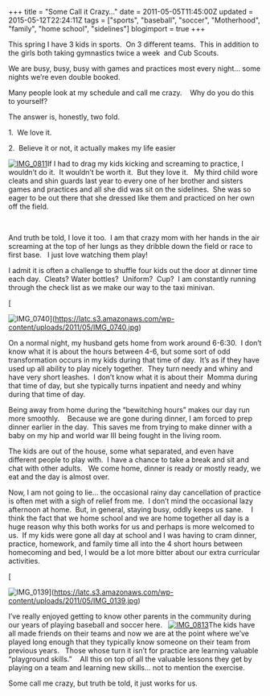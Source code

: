+++
title = "Some Call it Crazy…"
date = 2011-05-05T11:45:00Z
updated = 2015-05-12T22:24:11Z
tags = ["sports", "baseball", "soccer", "Motherhood", "family", "home school", "sidelines"]
blogimport = true 
+++

This spring I have 3 kids in sports.&#160; On 3 different teams.&#160; This in addition to the girls both taking gymnastics twice a week&#160; and Cub Scouts. 

We are busy, busy, busy with games and practices most every night… some nights we’re even double booked. 

Many people look at my schedule and call me crazy.&#160;&#160;&#160; Why do you do this to yourself? 

The answer is, honestly, two fold.&#160; 

1.&#160; We love it.&#160; 

2.&#160; Believe it or not, it actually makes my life easier

[![IMG_0811](https://latc.s3.amazonaws.com/wp-content/uploads/2011/05/IMG_08112.jpg "IMG_0811")](https://latc.s3.amazonaws.com/wp-content/uploads/2011/05/IMG_0811.jpg)If I had to drag my kids kicking and screaming to practice, I wouldn’t do it.&#160; It wouldn’t be worth it.&#160; But they love it.&#160;&#160; My third child wore cleats and shin guards last year to every one of her brother and sisters games and practices and all she did was sit on the sidelines.&#160; She was so eager to be out there that she dressed like them and practiced on her own off the field.&#160;&#160;&#160; 

&#160;

And truth be told, I love it too.&#160; I am that crazy mom with her hands in the air screaming at the top of her lungs as they dribble down the field or race to first base.&#160;&#160; I just love watching them play!&#160; 

I admit it is often a challenge to shuffle four kids out the door at dinner time each day.&#160; Cleats? Water bottles?&#160; Uniform?&#160; Cup?&#160; I am constantly running through the check list as we make our way to the 
taxi
 minivan. 

[

![IMG_0740](https://latc.s3.amazonaws.com/wp-content/uploads/2011/05/IMG_0740.jpg "IMG_0740")](https://latc.s3.amazonaws.com/wp-content/uploads/2011/05/IMG_0740.jpg)

On a normal night, my husband gets home from work around 6-6:30.&#160; I don’t know what it is about the hours between 4-6, but some sort of odd transformation occurs in my kids during that time of day.&#160; It’s as if they have used up all ability to play nicely together.&#160; They turn needy and whiny and have very short leashes.&#160; I don’t know what it is about their&#160; Momma during that time of day, but she typically turns inpatient and needy and whiny during that time of day. 

Being away from home during the “bewitching hours” makes our day run more smoothly.&#160;&#160;&#160; Because we are gone during dinner, I am forced to prep dinner earlier in the day.&#160; This saves me from trying to make dinner with a baby on my hip and world war III being fought in the living room.&#160;&#160;&#160; 

The kids are out of the house, some what separated, and even have different people to play with.&#160; I have a chance to take a break and sit and chat with other adults.&#160;&#160; We come home, dinner is ready or mostly ready, we eat and the day is almost over.&#160; 

Now, I am not going to lie… the occasional rainy day cancellation of practice is often met with a sigh of relief from me.&#160; I don’t mind the occasional lazy afternoon at home.&#160; But, in general, staying busy, oddly keeps us sane.&#160;&#160;&#160; I think the fact that we home school and we are home together all day is a huge reason why this both works for us and perhaps is more welcomed to us.&#160; If my kids were gone all day at school and I was having to cram dinner, practice, homework, and family time all into the 4 short hours between homecoming and bed, I would be a lot more bitter about our extra curricular activities.&#160;&#160;&#160; 

[

![IMG_0139](https://latc.s3.amazonaws.com/wp-content/uploads/2011/05/IMG_0139.jpg "IMG_0139")](https://latc.s3.amazonaws.com/wp-content/uploads/2011/05/IMG_0139.jpg)

I’ve really enjoyed getting to know other parents in the community during our years of playing baseball and soccer here.&#160;&#160; [![IMG_0813](https://latc.s3.amazonaws.com/wp-content/uploads/2011/05/IMG_0813.jpg "IMG_0813")](https://latc.s3.amazonaws.com/wp-content/uploads/2011/05/IMG_0813.jpg)The kids have all made friends on their teams and now we are at the point where we’ve played long enough that they typically know someone on their team from previous years.&#160;&#160; Those whose turn it isn’t for practice are learning valuable “playground skills.”&#160;&#160;&#160; All this on top of all the valuable lessons they get by playing on a team and learning new skills… not to mention the exercise.&#160; 

Some call me crazy, but truth be told, it just works for us. 
